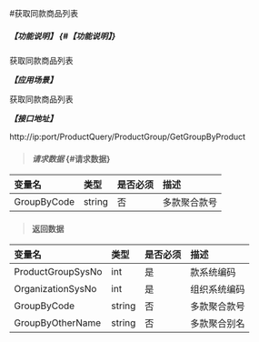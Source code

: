#获取同款商品列表

##### _【功能说明】_ {#【功能说明】}

获取同款商品列表

_**【应用场景】**_

获取同款商品列表

_**【接口地址】**_

http://ip:port/ProductQuery/ProductGroup/GetGroupByProduct


> #### _请求数据_ {#请求数据}

| 变量名 | 类型 | 是否必须 | 描述 |
| :--- | :--- | :--- | :--- |
| GroupByCode| string| 否 | 多款聚合款号 |



> #### 返回数据

| 变量名 | 类型 | 是否必须 | 描述 |
| :--- | :--- | :--- | :--- |
| ProductGroupSysNo| int | 是 | 款系统编码 |
| OrganizationSysNo|int| 是 |组织系统编码|
| GroupByCode| string| 否 | 多款聚合款号 |
| GroupByOtherName| string| 否 | 多款聚合别名 |









